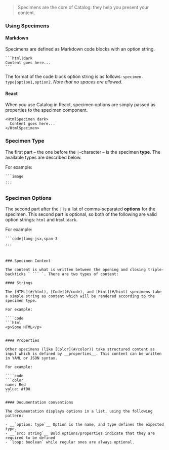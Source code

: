 > Specimens are the core of Catalog: they help you present your content.

### Using Specimens

#### Markdown

Specimens are defined as Markdown code blocks with an option string.

````code
```html|dark
Content goes here...
```
````

The format of the code block option string is as follows: `specimen-type|option1,option2`. 
_Note that no spaces are allowed._

#### React

When you use Catalog in React, specimen options are simply passed as properties to the specimen component.

```code|lang-jsx
<HtmlSpecimen dark>
  Content goes here...
</HtmlSpecimen>
```

### Specimen Type

The first part – the one before the `|`-character – is the specimen __type__. The available types are described below.

For example:

````code
```image
...
```
````

### Specimen Options

The second part after the `|` is a list of comma-separated __options__ for the specimen. This second part is optional, so both of the following are valid option strings: `html` and `html|dark`.

For example:

````code
```code|lang-jsx,span-3
...
```
````
```

### Specimen Content

The content is what is written between the opening and closing triple-backticks ` ``` `. There are two types of content:

#### Strings

The [HTML](#/html), [Code](#/code), and [Hint](#/hint) specimens take a simple string as content which will be rendered according to the specimen type.

For example:

````code
```html
<p>Some HTML</p>
```
````

#### Properties

Other specimens (like [Color](#/color)) take structured content as input which is defined by __properties__. This content can be written in YAML or JSON syntax.

For example:

````code
```color
name: Red
value: #f00
```

#### Documentation conventions

The documentation displays options in a list, using the following pattern:

- __`option: type`__ Option is the name, and type defines the expected type.
- __`src: string`__ Bold options/properties indicate that they are required to be defined
- `loop: boolean` while regular ones are always optional.



